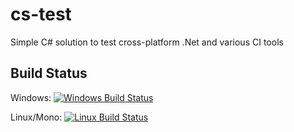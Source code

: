 ﻿# cs-test
Simple C# solution to test cross-platform .Net and various CI tools

## Build Status
Windows: [![Windows Build Status](https://ci.appveyor.com/api/projects/status/github/dylan-kerr/cs-test?branch=master&svg=true)](https://ci.appveyor.com/project/dylan-kerr/cs-test)

Linux/Mono: [![Linux Build Status](https://travis-ci.org/dylan-kerr/cs-test.svg?branch=master)](https://travis-ci.org/dylan-kerr/cs-test)
